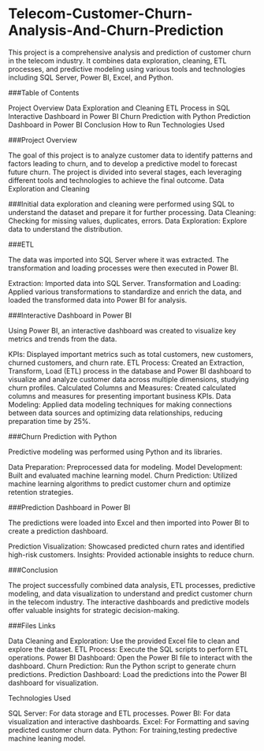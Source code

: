 # Telecom-Customer-Churn-Analysis-And-Churn-Prediction

This project is a comprehensive analysis and prediction of customer churn in the telecom industry. It combines data exploration, cleaning, ETL processes, and predictive modeling using various tools and technologies including SQL Server, Power BI, Excel, and Python.

###Table of Contents

Project Overview
Data Exploration and Cleaning
ETL Process in SQL
Interactive Dashboard in Power BI
Churn Prediction with Python
Prediction Dashboard in Power BI
Conclusion
How to Run
Technologies Used

###Project Overview

The goal of this project is to analyze customer data to identify patterns and factors leading to churn, and to develop a predictive model to forecast future churn. The project is divided into several stages, each leveraging different tools and technologies to achieve the final outcome.
Data Exploration and Cleaning

###Initial data exploration and cleaning were performed using SQL to understand the dataset and prepare it for further processing.
Data Cleaning: Checking for missing values, duplicates, errors.
Data Exploration: Explore data to understand the distribution.

###ETL

The data was imported into SQL Server where it was extracted. The transformation and loading processes were then executed in Power BI.

Extraction: Imported data into SQL Server.
Transformation and Loading: Applied various transformations to standardize and enrich the data, and loaded the transformed data into Power BI for analysis.

###Interactive Dashboard in Power BI

Using Power BI, an interactive dashboard was created to visualize key metrics and trends from the data.

KPIs: Displayed important metrics such as total customers, new customers, churned customers, and churn rate.
ETL Process: Created an Extraction, Transform, Load (ETL) process in the database and Power BI dashboard to visualize and analyze customer data across multiple         dimensions, studying churn profiles.
Calculated Columns and Measures: Created calculated columns and measures for presenting important business KPIs.
Data Modeling: Applied data modeling techniques for making connections between data sources and optimizing data relationships, reducing preparation time by 25%.

###Churn Prediction with Python

Predictive modeling was performed using Python and its libraries.
    
Data Preparation: Preprocessed data for modeling.
Model Development: Built and evaluated machine learning model.
Churn Prediction: Utilized machine learning algorithms to predict customer churn and optimize retention strategies.

###Prediction Dashboard in Power BI

The predictions were loaded into Excel and then imported into Power BI to create a prediction dashboard.

Prediction Visualization: Showcased predicted churn rates and identified high-risk customers.
Insights: Provided actionable insights to reduce churn.

###Conclusion

The project successfully combined data analysis, ETL processes, predictive modeling, and data visualization to understand and predict customer churn in the telecom industry. The interactive dashboards and predictive models offer valuable insights for strategic decision-making.

###Files Links

Data Cleaning and Exploration: Use the provided Excel file to clean and explore the dataset.
ETL Process: Execute the SQL scripts to perform ETL operations.
Power BI Dashboard: Open the Power BI file to interact with the dashboard.
Churn Prediction: Run the Python script to generate churn predictions.
Prediction Dashboard: Load the predictions into the Power BI dashboard for visualization.

Technologies Used

SQL Server: For data storage and ETL processes.
Power BI: For data visualization and interactive dashboards.
Excel: For Formatting and saving predicted customer churn data.
Python: For training,testing predective machine leaning model.

  
